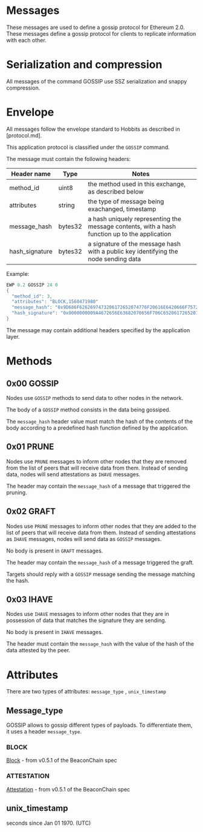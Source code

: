 # Messages
These messages are used to define a gossip protocol for Ethereum 2.0. These messages define a gossip protocol for clients to replicate information with each other.

# Serialization and compression

All messages of the command GOSSIP use SSZ serialization and snappy compression.

# Envelope
All messages follow the envelope standard to Hobbits as described in [protocol.md].

This application protocol is classified under the `GOSSIP` command.

The message must contain the following headers:

| Header name | Type | Notes |
|-------------|------|-------|
| method_id   | uint8| the method used in this exchange, as described below |
| attributes | string | the type of message being exachanged, timestamp|
| message_hash | bytes32 | a hash uniquely representing the message contents, with a hash function up to the application |
| hash_signature | bytes32 | a signature of the message hash with a public key identifying the node sending data |

Example:

```java
EWP 0.2 GOSSIP 24 0
{
  "method_id": 3,
  "attributes": "BLOCK,1560471980"
  "message_hash": "0x9D686F6262697473206172652074776F20616E6420666F75722066656574",
  "hash_signature": "0x0000000009A4672656E63682070656F706C6520617265207468652062657374"
}
```

The message may contain additional headers specified by the application layer.

# Methods

## 0x00 GOSSIP

Nodes use `GOSSIP` methods to send data to other nodes in the network.

The body of a `GOSSIP` method consists in the data being gossiped.

The `message_hash` header value must match the hash of the contents of the body according to a predefined hash function defined by the application.

## 0x01 PRUNE

Nodes use `PRUNE` messages to inform other nodes that they are removed from the list of peers that will receive data from them.
Instead of sending data, nodes will send attestations as `IHAVE` messages.

The header may contain the `message_hash` of a message that triggered the pruning.

## 0x02 GRAFT

Nodes use `PRUNE` messages to inform other nodes that they are added to the list of peers that will receive data from them.
Instead of sending attestations as `IHAVE` messages, nodes will send data as `GOSSIP` messages.

No body is present in `GRAFT` messages.

The header may contain the `message_hash` of a message triggered the graft.

Targets should reply with a `GOSSIP` message sending the message matching the hash.

## 0x03 IHAVE

Nodes use `IHAVE` messages to inform other nodes that they are in possession of data that matches the signature they are sending.

No body is present in `IHAVE` messages.

The header must contain the `message_hash` with the value of the hash of the data attested by the peer.

# Attributes
There are two types of attributes: `message_type` , `unix_timestamp` 

## Message_type
GOSSIP allows to gossip different types of payloads. To differentiate them, it uses a header `message_type`.

### BLOCK
[Block](https://github.com/ethereum/eth2.0-specs/blob/v0.5.0/specs/core/0_beacon-chain.md#beaconblock) - from v0.5.1 of the BeaconChain spec
### ATTESTATION
[Attestation](https://github.com/ethereum/eth2.0-specs/blob/v0.5.0/specs/core/0_beacon-chain.md#attestation) - from v0.5.1 of the BeaconChain spec

## unix_timestamp
seconds since Jan 01 1970. (UTC)
